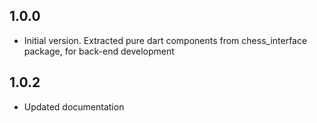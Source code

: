 ## 1.0.0

- Initial version. Extracted pure dart components from chess_interface package, for back-end development

## 1.0.2

- Updated documentation
